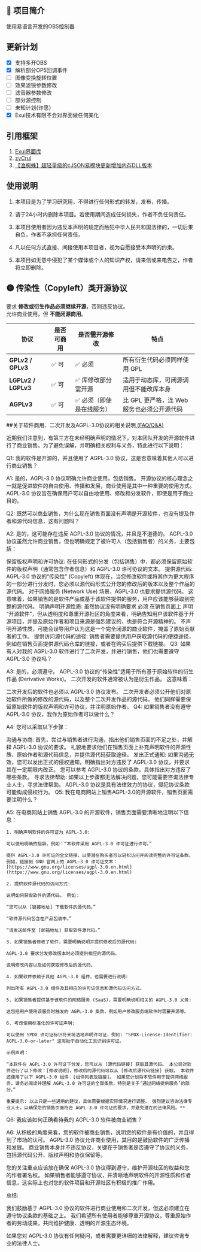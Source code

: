 ## 📖 项目简介  
使用易语言开发的OBS控制器

## 更新计划
- [x] 支持多开OBS
- [x] 解析部分OP5回调事件
- [ ] 图像变换旋转位置
- [ ] 效果滤镜参数修改
- [ ] 滤音器参数修改
- [ ] 部分源控制
- [ ] 未知计划{许愿}
- [x] Exui技术有限不会对界面做任何美化
## 引用框架
1. <a href="https://www.exuik.com/" target="_blank">Exui界面库</a>
2. <a href="https://bbs.ijingyi.com/home.php?mod=space&uid=408454" target="_blank">zyCrul</a>
3. <a href="https://bbs.ijingyi.com/forum.php?mod=viewthread&tid=14518970&highlight=cjson" target="_blank">【洫蜘蛛】超轻量级的cJSON易模块更新增加内存DLL版本</a>

## 使用说明
1. 本项目是为了学习研究用，不得进行任何形式的转发，发布，传播。

2. 请于24小时内删除本项目。若使用期间造成任何损失，作者不负任何责任。

3. 本项目使用者因为违反本声明的规定而触犯中华人民共和国法律的，一切后果自负，作者不承担任何责任。

4. 凡以任何方式直接、间接使用本项目者，视为自愿接受本声明的约束。

5. 本项目如无意中侵犯了某个媒体或个人的知识产权，请来信或来电告之，作者将立即删除。


## 🟡 传染性（Copyleft）类开源协议

要求 **修改或衍生作品必须继续开源**，否则违反协议。  
允许商业使用，但 **不能闭源商用**。

| 协议 | 是否可商用 | 是否需开源修改 | 特点 |
|------|-------------|----------------|------|
| **GPLv2 / GPLv3** | ✅ 可 | ✅ 必须 | 所有衍生代码必须同样使用 GPL |
| **LGPLv2 / LGPLv3** | ✅ 可 | ✅ 库修改部分需开源 | 适用于动态库，可闭源调用但不能改库本身 |
| **AGPLv3** | ✅ 可 | ✅ 必须（即使是在线服务） | 比 GPL 更严格，连 Web 服务也必须公开源代码 |

##关于软件商用、二次开发及AGPL-3.0协议的相关说明<a href="https://github.com/GilHogan/JDTreasureGrabber/issues/27" target="_blank"> (FAQ/Q&A)</a>


近期我们注意到，有第三方在未经明确声明的情况下，对本团队开发的开源软件进行了商业销售。为了避免误解，并明确相关权利与义务，特此进行以下说明：

Q1: 我的软件是开源的，并且使用了 AGPL-3.0 协议，这是否意味着其他人可以进行商业销售？

A1: 是的，AGPL-3.0 协议明确允许商业使用，包括销售。 开源协议的核心理念之一就是促进软件的自由使用、传播和发展，商业使用是其中一种重要的使用方式。AGPL-3.0 协议旨在确保用户可以自由地使用、修改和分发软件，即使是用于商业目的。

Q2: 既然可以商业销售，为什么现在销售页面没有声明是开源软件，也没有提及作者和源代码信息，这有问题吗？

A2: 是的，这可能存在违反 AGPL-3.0 协议的情况，并且是不道德的。 AGPL-3.0 协议虽然允许商业销售，但也明确规定了被许可人（包括销售者）的义务，主要包括：

保留版权声明和许可协议: 在任何形式的分发（包括销售）中，都必须保留原始软件的版权声明（通常包含作者信息）和 AGPL-3.0 许可协议的文本。
提供源代码: AGPL-3.0 协议的“传染性” (Copyleft) 体现在，当您修改软件或将其作为更大程序的一部分进行分发时，您必须以源代码形式公开您的修改后的版本以及整个作品的源代码。 对于网络服务 (Network Use) 场景，AGPL-3.0 也要求提供源代码。 这意味着，如果销售的是软件产品或基于该软件提供的服务，用户应该能够获取到完整的源代码。
明确声明开源性质: 虽然协议没有明确要求 必须 在销售页面上 声明 “开源软件”，但从透明度和尊重开源社区的角度来看，明确告知用户该软件基于开源项目，并提及原始作者和项目来源是强烈建议的，也是符合开源精神的。 不声明开源性质，可能会误导用户认为这是一个完全闭源的商业软件，掩盖了原始贡献者的工作。
提供访问源代码的途径: 销售者需要提供用户获取源代码的便捷途径，例如在销售页面提供源代码仓库的链接，或者在购买后提供下载链接。
Q3: 如果有人对我的 AGPL-3.0 软件进行了二次开发，并进行销售，他们也需要遵守 AGPL-3.0 协议吗？

A3: 是的，必须遵守。 AGPL-3.0 协议的“传染性”适用于所有基于原始软件的衍生作品 (Derivative Works)。 二次开发的软件通常被认为是衍生作品。 这意味着：

二次开发后的软件也必须以 AGPL-3.0 协议发布。
二次开发者必须公开他们对原始软件所做的修改的源代码，以及整个二次开发作品的源代码。
他们同样需要保留原始软件的版权声明和许可协议，并注明原始作者。
Q4: 如果销售者没有遵守 AGPL-3.0 协议，我作为原始作者可以做什么？

A4: 您可以采取以下步骤：

沟通与协商: 首先，尝试与销售者进行沟通，指出他们销售页面的不足之处，并解释 AGPL-3.0 协议的要求。 礼貌地要求他们在销售页面上补充声明软件的开源性质、原始作者和源代码信息，并提供源代码获取途径。
发出正式通知: 如果沟通无效，您可以发出正式的侵权通知，明确指出对方违反了 AGPL-3.0 协议，并要求其在一定期限内改正。 您可以参考 AGPL-3.0 协议的条款，具体指出对方违反了哪些条款。
寻求法律帮助: 如果以上步骤都无法解决问题，您可能需要咨询法律专业人士，寻求法律帮助。 AGPL-3.0 协议是具有法律效力的协议，侵犯协议条款可能构成侵权行为。
Q5: 我在电商网站上销售AGPL-3.0的开源软件，销售页面需要注明什么？

A5: 在电商网站上销售 AGPL-3.0 的开源软件，销售页面需要清晰地注明以下信息：

<pre class="notranslate"><code class="notranslate">1. 明确声明软件的许可证为 AGPL-3.0:

可以使用明确的措辞，例如：“本软件采用 AGPL-3.0 许可证进行许可。”

提供 AGPL-3.0 许可证的全文链接，以便潜在购买者可以轻松访问并阅读完整的许可证条款。 例如，链接到 GNU 官网上的 AGPL-3.0 许可证文本：[https://www.gnu.org/licenses/agpl-3.0.en.html](https://www.gnu.org/licenses/agpl-3.0.en.html)

2. 提供软件源代码的访问方式:

说明如何获取软件的源代码。 例如：

“您可以从 [链接地址] 下载软件的源代码。”

“软件源代码包含在产品包装中。”

“请发送邮件至 [邮箱地址] 获取软件源代码。”

3. 如果销售者修改了软件，需要明确说明并提供修改后的源代码:

AGPL-3.0 要求分发修改版本时必须提供相应的源代码。

说明修改内容以及如何获取修改后的源代码。

4. 如果软件依赖于其他 AGPL-3.0 组件，也需要进行说明:

列出所有 AGPL-3.0 组件及其相应的许可证信息和源代码访问方式。

5. 如果销售者提供基于该软件的网络服务 (SaaS)，需要明确说明相关的 AGPL-3.0 义务:

这包括用户使用该服务时触发的 AGPL-3.0 条款，例如用户修改服务端软件时需要开源等。

6. 考虑使用标准化的许可证声明:

可以使用 SPDX 许可证标识符来简洁地声明许可证，例如: "SPDX-License-Identifier: AGPL-3.0-or-later" 这有助于自动化工具识别许可证。

示例声明：

“本软件在 AGPL-3.0 许可证下分发，您可以从 [源代码链接] 获取其源代码。 本公司对软件进行了以下修改：[修改说明]，修改后的源代码可以从 [修改后源代码链接] 获取。 本软件还使用了以下 AGPL-3.0 组件：[组件列表及链接]。 如果您计划将本软件用于提供网络服务，请务必阅读并理解 AGPL-3.0 许可证的全部条款，特别是关于‘通过网络提供服务’的部分。”

重要提示: 以上只是一些通用的建议，具体需要根据实际情况进行调整。 强烈建议咨询法律专业人士，以确保您的销售页面符合 AGPL-3.0 许可证的要求，并避免潜在的法律风险。**
</code></pre>

Q6: 我应该如何正确看待我的 AGPL-3.0 软件被商业销售？

A6: 从积极的角度来看，您的软件被商业销售，说明您的软件是有价值的，并且得到了市场的认可。 AGPL-3.0 协议允许商业使用，其目的是鼓励软件的广泛传播和发展。 商业销售本身并不违反协议，关键在于销售者是否遵守了协议的义务，包括源代码公开、版权声明和协议保留等。

您的关注重点应该放在确保 AGPL-3.0 协议得到遵守，维护开源社区的权益和您的作者署名权。 如果销售者能够遵守协议，并清晰地声明软件的开源性质和作者信息，这实际上也对您的软件项目和开源社区有积极的推广作用。

总结:

我们鼓励基于 AGPL-3.0 协议的软件进行商业使用和二次开发，但这必须建立在遵守协议条款的基础之上。 我们希望所有使用者能够尊重开源协议，尊重原始作者的劳动成果，共同维护健康、透明的开源生态环境。

如果您对 AGPL-3.0 协议有任何疑问，或者需要更详细的法律解释，建议咨询专业的法律人士。
